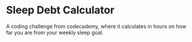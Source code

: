 # Sleep Debt Calculator

A coding challenge from codecademy, where it calculates in hours on how far you are from your weekly sleep goal.
